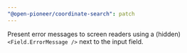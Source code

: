 ```yaml
---
"@open-pioneer/coordinate-search": patch
---
```


Present error messages to screen readers using a (hidden) `<Field.ErrorMessage />` next to the input field.
